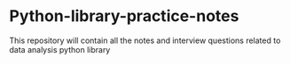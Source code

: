 # Python-library-practice-notes
This repository will contain all the notes and interview questions related to data analysis python library
